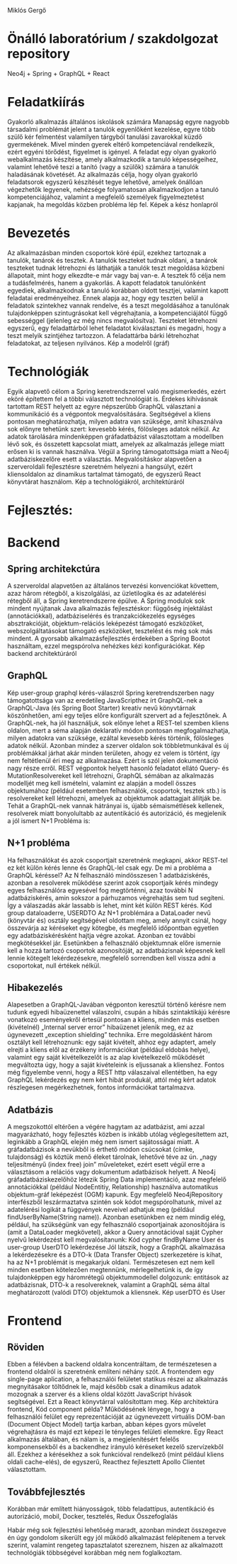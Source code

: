 Miklós Gergő 
# Önálló laboratórium / szakdolgozat repository

Neo4j + Spring + GraphQL + React

# Feladatkiírás
Gyakorló alkalmazás általános iskolások számára
Manapság egyre nagyobb társadalmi problémát jelent a tanulók egyenlőként kezelése, egyre több szülő kér felmentést valamilyen tárgyból tanulási zavarokkal küzdő gyermekének. Mivel minden gyerek eltérő kompetenciával rendelkezik, ezért egyéni törődést, figyelmet is igényel.
A feladat egy olyan gyakorló webalkalmazás készítése, amely alkalmazkodik a tanuló képességeihez, valamint lehetővé teszi a tanító (vagy a szülők) számára a tanulók haladásának követését. Az alkalmazás célja, hogy olyan gyakorló feladatsorok egyszerű készítését tegye lehetővé, amelyek önállóan végezhetők legyenek, nehézsége folyamatosan alkalmazkodjon a tanuló kompetenciájához, valamint a megfelelő személyek figyelmeztetést kapjanak, ha megoldás közben probléma lép fel.
Képek a kész honlapról

# Bevezetés
Az alkalmazásban minden csoportok köré épül, ezekhez tartoznak a tanulók, tanárok és tesztek. A tanulók teszteket tudnak oldani, a tanárok teszteket tudnak létrehozni és láthatják a tanulók teszt megoldása közbeni állapotait, mint hogy elkezdte-e már vagy baj van-e.
A tesztek fő célja nem a tudásfelmérés, hanem a gyakorlás. A kapott feladatok tanulónként egyediek, alkalmazkodnak a tanuló korábban oldott tesztjei, valamint kapott feladatai eredményeihez. Ennek alapja az, hogy egy teszten belül a feladatok szintekhez vannak rendelve, és a teszt megoldásához a tanulónak tulajdonképpen szintugrásokat kell végrehajtania, a kompetenciájától függő sebességgel (jelenleg ez még nincs megvalósítva).
Teszteket létrehozni egyszerű, egy feladattárból lehet feladatot kiválasztani és megadni, hogy a teszt melyik szintjéhez tartozzon. A feladattárba bárki létrehozhat feladatokat, az teljesen nyilvános.
Kép a modelről (gráf)

# Technológiák
Egyik alapvető célom a Spring keretrendszerrel való megismerkedés, ezért eköré építettem fel a többi választott technológiát is. Érdekes kihívásnak tartottam REST helyett az egyre népszerűbb GraphQL választani a kommunikáció és a végpontok megvalósítására. Segítségével a kliens pontosan meghatározhatja, milyen adatra van szüksége, amit kihasználva sok előnyre tehetünk szert: kevesebb kérés, fölösleges adatok nélkül. Az adatok tárolására mindenképpen gráfadatbázist választottam a modellben lévő sok, és összetett kapcsolat miatt, amelyek az alkalmazás jellege miatt erősen ki is vannak használva. Végül a Spring támogatottsága miatt a Neo4j adatbáziskezelőre esett a választás. Megvalósításkor alapvetően a szerveroldali fejlesztésre szeretném helyezni a hangsúlyt, ezért kliensoldalon az dinamikus tartalmat támogató, de egyszerű React könyvtárat használom. 
Kép a technológiákról, architektúráról

# Fejlesztés:
# Backend

## Spring architekctúra
A szerveroldal alapvetően az általános tervezési konvenciókat követtem, azaz három rétegből, a kiszolgálási, az üzletilogika és az adatelérési rétegből áll, a Spring keretrendszerre épülve. A Spring modulok sok mindent nyújtanak Java alkalmazás fejlesztéskor: függőség injektálást (annotációkkal), adatbáziselérés és tranzakciókezelés egységes absztrakcióját, objektum-relációs leképezést támogató eszközöket, webszolgáltatásokat támogató eszközöket, tesztelést és még sok más mindent.
A gyorsabb alkalmazásfejlesztés érdekében a Spring Bootot használtam, ezzel megspórolva nehézkes kézi konfigurációkat.
Kép backend architektúráról

## GraphQL 
Kép user-group graphql kérés-válaszról 
Spring keretrendszerben nagy támogatottsága van az eredetileg JavaScripthez írt GraphQL-nek a GraphQL-Java (és Spring Boot Starter) kreatív nevű könyvtárnak köszönhetően, ami egy teljes előre konfigurált szervert ad a fejlesztőnek. A GraphQL-nek, ha jól használjuk, sok előnye lehet a REST-tel szemben kliens oldalon, mert a séma alapján deklaratív módon pontosan megfogalmazhatja, milyen adatokra van szüksége, ezáltal kevesebb kérés történik, fölösleges adatok nélkül. Azonban mindez a szerver oldalon sok többletmunkával és új problémákkal járhat akár minden területen, ahogy ez velem is történt, így nem feltétlenül éri meg az alkalmazása. Ezért is szól jelen dokumentáció nagy része erről.
REST végpontok helyett hasonló feladatot ellátó Query- és MutationResolvereket kell létrehozni, GraphQL sémában az alkalmazás modelljét meg kell ismételni, valamint ez alapján a modell összes objektumához (például esetemben felhasználók, csoportok, tesztek stb.) is resolvereket kell létrehozni, amelyek az objektumok adattagjait állítják be.
Tehát a GraphQL-nek vannak hátrányai is, újabb sémaismétlések kellenek, resolverek miatt bonyolultabb az autentikáció és autorizáció, és megjelenik a jól ismert N+1 Probléma is:

## N+1 probléma
Ha felhasználókat és azok csoportjait szeretnénk megkapni, akkor REST-tel ez két külön kérés lenne és GraphQL-lel csak egy. De mi a probléma a GraphQL kéréssel? Az N felhasználó mindösszesen 1 adatbáziskérés, azonban a resolverek működése szerint azok csoportjaik kérés mindegy egyes felhasználóra egyesével fog megtörténni, azaz további N adatbáziskérés, amin sokszor a párhuzamos végrehajtás sem tud segíteni. Így a válaszadás akár lassabb is lehet, mint két külön REST kérés.
Kód group dataloaderre, USERDTO
Az N+1 problémára a DataLoader nevű (könyvtár és) osztály segítségével oldottam meg, amely annyit csinál, hogy összevárja az kéréseket egy kötegbe, és megfelelő időpontban egyetlen egy adatbáziskérésként hajtja végre azokat. Azonban ez további megkötésekkel jár. Esetünkben a felhasználó objektumnak előre ismernie kell a hozzá tartozó csoportok azonosítóját, az  adatbázisnak képesnek kell lennie kötegelt lekérdezésekre, megfelelő sorrendben kell vissza adni a csoportokat, null értékek nélkül.

## Hibakezelés
Alapesetben a GraphQL-Javában végponton keresztül történő kérésre nem tudunk egyedi hibaüzenettel válaszolni, csupán a hibás szintaktikájú kérésre vonatkozó eseményekről értesül pontosan a kliens, minden más esetben (kivételnél) „Internal server error” hibaüzenet jelenik meg, ez az úgynevezett „exception shielding” technika. Erre megoldásként három osztályt kell létrehoznunk: egy saját kivételt, ahhoz egy adaptert, amely elrejti a kliens elől az érzékeny információkat (például eldobás helye), valamint egy saját kivételkezelőt is az alap kivételkezelő működését megváltozta úgy, hogy a saját kivételeink is eljussanak a klienshez.
Fontos még figyelembe venni, hogy a REST http válaszaival ellentétben, ha egy GraphQL lekérdezés egy nem kért hibát produkál, attól még kért adatok részlegesen megérkezhetnek, fontos információkat tartalmazva.

## Adatbázis 
A megszokottól eltérően a végére hagytam az adatbázist, ami azzal magyarázható, hogy fejlesztés közben is inkább utólag véglegesítettem azt, leginkább a GraphQL elején még nem ismert sajátosságai miatt.
A gráfadatbázisok a nevükből is érthető módon csúcsokat (címke, tulajdonság) és köztük menő éleket tárolnak, lehetővé téve az ún. „nagy teljesítményű (index free) join” műveleteket, ezért esett végül erre a választásom a relációs vagy dokumentum adatbázisok helyett.
A Neo4j gráfadatbáziskezelőhöz létezik Spring Data implementáció, azaz megfelelő annotációkkal (például NodeEntitiy, Relationship) használva automatikus objektum-gráf leképezést (OGM) kapunk. Egy megfelelő Neo4jRepository interfészből leszármaztatva szintén sok kódot megspórolhatunk, mivel az adatelérési logikát a függvények neveivel adhatjuk meg (például findUserByName(String name)). Azonban esetünkben ez nem mindig elég, például, ha szükségünk van egy felhasználó csoportjainak azonosítójára is (amit a DataLoader megkövetel), akkor a Query annotációval saját Cypher nyelvű lekérdezést kell megvalósítanunk:
Kód cypher findByName User és user-group UserDTO  lekérdezése 
Jól látszik, hogy a GraphQL alkalmazása a lekérdezésekre és a DTO-k (Data Transfer Object) szerkezetére is kihat, ha az N+1 problémát is megakarjuk oldani. Természetesen ezt nem kell minden esetben kötelezően megtennünk, mérlegelhetünk is, de így tulajdonképpen egy háromrétegű objektummodellel dolgozunk: entitások az adatbázisnak, DTO-k a resolvereknek, valamint a GraphQL séma által meghatározott (valódi DTO) objektumok a kliensnek.
Kép userDTO és User
# Frontend

## Röviden
Ebben a félévben a backend oldalra koncentráltam, de természetesen a frontend oldalról is szeretnénk említeni néhány szót. A frontendem egy single-page aplication, a felhasználói felületet statikus részei az alkalmazás megnyitásakor töltődnek le, majd később csak a dinamikus adatok mozognak a szerver és a kliens oldal között JavaScript hívások segítségével. Ezt a React könyvtárral valósítottam meg.
Kép architektúra frontend, Kód component példa?
Működésének lényege, hogy a felhasználói felület egy reprezentációját az úgynevezett virtuális DOM-ban (Document Object Model) tartja karban, abban képes gyors művelet végrehajtásra és  majd ezt képezi le tényleges felületi elemekre. Egy React alkalmazás általában, és nálam is, a megjelenítésért felelős komponensekből és a backendhez irányuló kéréseket kezelő szervízekből áll. Ezekhez a kérésekhez a sok funkcióval rendelkező (mint például kliens oldali cache-elés), de egyszerű, Reacthez fejlesztett Apollo Clientet választottam.


## Továbbfejlesztés
Korábban már említett hiányosságok, több feladattípus, autentikáció és autorizáció, mobil, Docker, tesztelés, Redux
Összefoglalás

Habár még sok fejlesztési lehetőség maradt, azonban mindezt összegezve én úgy gondolom sikerült egy jól működő alkalmazást felépítenem a tervek szerint, valamint rengeteg tapasztalatot szereznem, hiszen az alkalmazott technológiák többségével korábban még nem foglalkoztam.

